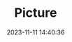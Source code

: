 ---
weight: 1
images:
- /images/edited/188.jpeg
title: Picture
date: 2023-11-11 14:40:36
tags: [luminar neo,work,24-70mm F2.8 DG DN | Art 019,ILCE-7M3,25.1,person,diningtable,cake]
---